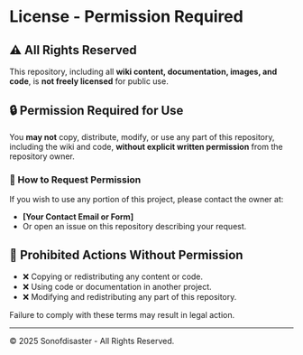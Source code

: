 # License - Permission Required

## ⚠️ All Rights Reserved
This repository, including all **wiki content, documentation, images, and code**, is **not freely licensed** for public use.

## 🔒 Permission Required for Use
You **may not** copy, distribute, modify, or use any part of this repository, including the wiki and code, **without explicit written permission** from the repository owner.

### 📩 How to Request Permission
If you wish to use any portion of this project, please contact the owner at:

- **[Your Contact Email or Form]**
- Or open an issue on this repository describing your request.

## 🚫 Prohibited Actions Without Permission
- ❌ Copying or redistributing any content or code.
- ❌ Using code or documentation in another project.
- ❌ Modifying and redistributing any part of this repository.

Failure to comply with these terms may result in legal action.

---
© 2025 Sonofdisaster - All Rights Reserved.
